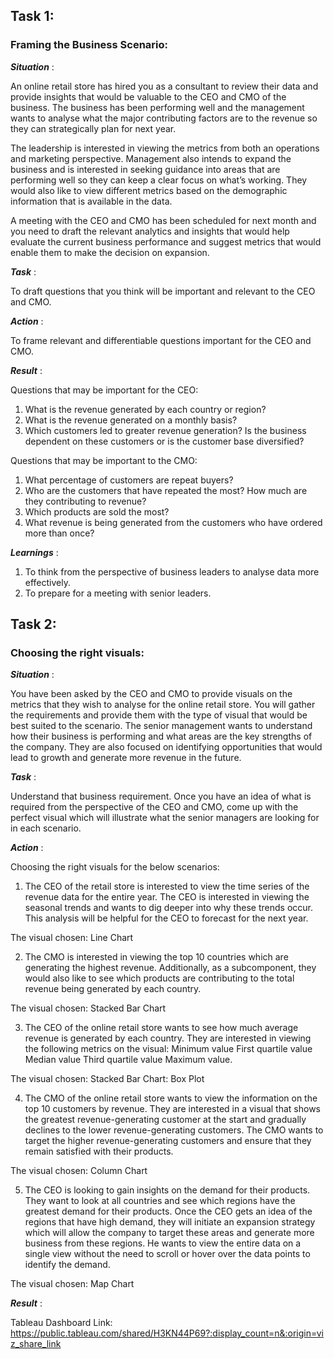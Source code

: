 ## Task 1:
### Framing the Business Scenario:

***Situation*** : 

An online retail store has hired you as a consultant to review their data and provide insights that would be valuable to the CEO and CMO of the business. The business has been performing well and the management wants to analyse what the major contributing factors are to the revenue so they can strategically plan for next year.

The leadership is interested in viewing the metrics from both an operations and marketing perspective. Management also intends to expand the business and is interested in seeking guidance into areas that are performing well so they can keep a clear focus on what’s working. They would also like to view different metrics based on the demographic information that is available in the data.

A meeting with the CEO and CMO has been scheduled for next month and you need to draft the relevant analytics and insights that would help evaluate the current business performance and suggest metrics that would enable them to make the decision on expansion.

***Task*** : 

To draft questions that you think will be important and relevant to the CEO and CMO.

***Action*** :

To frame relevant and differentiable questions important for the CEO and CMO.

***Result*** :

Questions that may be important for the CEO:
1. What is the revenue generated by each country or region?
2. What is the revenue generated on a monthly basis?
3. Which customers led to greater revenue generation? Is the business dependent on these customers or is the customer base diversified?

Questions that may be important to the CMO:
1. What percentage of customers are repeat buyers?
2. Who are the customers that have repeated the most? How much are they contributing to revenue?
3. Which products are sold the most?
4. What revenue is being generated from the customers who have ordered more than once?
 
***Learnings*** :

1. To think from the perspective of business leaders to analyse data more effectively.
2. To prepare for a meeting with senior leaders.

## Task 2:
### Choosing the right visuals:

***Situation*** :

You have been asked by the CEO and CMO to provide visuals on the metrics that they wish to analyse for the online retail store. You will gather the requirements and provide them with the type of visual that would be best suited to the scenario. The senior management wants to understand how their business is performing and what areas are the key strengths of the company. They are also focused on identifying opportunities that would lead to growth and generate more revenue in the future.

***Task*** :

Understand that business requirement. Once you have an idea of what is required from the perspective of the CEO and CMO, come up with the perfect visual which will illustrate what the senior managers are looking for in each scenario.

***Action*** :

Choosing the right visuals for the below scenarios:
1. The CEO of the retail store is interested to view the time series of the revenue data for the entire year. The CEO is interested in viewing the seasonal trends and wants to dig deeper into why these trends occur. This analysis will be helpful for the CEO to forecast for the next year.
   
The visual chosen: Line Chart

2. The CMO is interested in viewing the top 10 countries which are generating the highest revenue. Additionally, as a subcomponent, they would also like to see which products are contributing to the total revenue being generated by each country.
   
The visual chosen: Stacked Bar Chart

3. The CEO of the online retail store wants to see how much average revenue is generated by each country. They are interested in viewing the following metrics on the visual: Minimum value First quartile value Median value Third quartile value Maximum value.
   
The visual chosen: Stacked Bar Chart: Box Plot

4. The CMO of the online retail store wants to view the information on the top 10 customers by revenue. They are interested in a visual that shows the greatest revenue-generating customer at the start and gradually declines to the lower revenue-generating customers. The CMO wants to target the higher revenue-generating customers and ensure that they remain satisfied with their products.
   
The visual chosen: Column Chart

5. The CEO is looking to gain insights on the demand for their products. They want to look at all countries and see which regions have the greatest demand for their products. Once the CEO gets an idea of the regions that have high demand, they will initiate an expansion strategy which will allow the company to target these areas and generate more business from these regions. He wants to view the entire data on a single view without the need to scroll or hover over the data points to identify the demand.
   
The visual chosen: Map Chart

***Result*** :

Tableau Dashboard Link: https://public.tableau.com/shared/H3KN44P69?:display_count=n&:origin=viz_share_link







